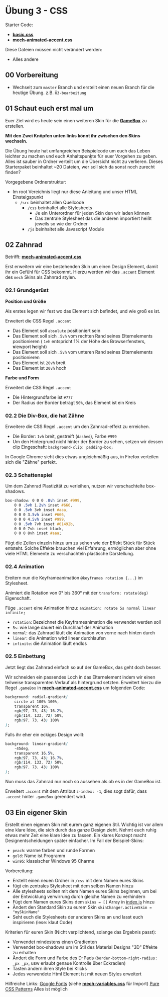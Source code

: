 # Übung 3 - CSS #

Starter Code:
* **[basic.css](./src/css/basic/basic.css)**
* **[mech-animated-accent.css](./src/css/mech/mech-animated-accent.css)**

Diese Dateien müssen nicht verändert werden:
* Alles andere

## 00 Vorbereitung ##

* Wechselt zum `master` Branch und erstellt einen neuen Branch für die heutige Übung. z.B. `Ü3-bearbeitung`

## 01 Schaut euch erst mal um ##

Euer Ziel wird es heute sein einen weiteren Skin für die **[GameBox](./gamebox.html)** zu erstellen.

**Mit den Zwei Knöpfen unten links könnt ihr zwischen den Skins wechseln.**

Die Übung heute hat umfangreichen Beispielcode um euch das Leben leichter zu machen und euch Anhaltspunkte für euer Vorgehen zu geben.
Alles ist sauber in Ordner verteilt um die Übersicht nicht zu verlieren. Dieses Starterpaket beinhaltet ~20 Dateien, wer soll sich da sonst noch zurecht finden?

Vorgegebene Ordnerstruktur:
* Im root Vereichnis liegt nur diese Anleitung und unser HTML Einsteigspunkt
    * `/src` beinhaltet allen Quellcode
        * `/css` beinhaltet alle Stylesheets
            * Je ein Unterordner für jeden Skin den wir laden können
            * Das zentrale Stylesheet das die anderen importiert heißt jeweils so wie der Ordner
        * `/js` beinhaltet alle Javascript Module

## 02 Zahnrad ##

Betrifft: **[mech-animated-accent.css](./src/css/mech/mech-animated-accent.css)**

Erst erweitern wir eine bestehenden Skin um einen Design Element, damit ihr ein Gefühl für CSS bekommt. Hierzu werden wir das `.accent` Element des `mech` Skins als Zahnrad stylen.

### 02.1 Grundgerüst ###

**Position und Größe**

Als erstes legen wir fest wo das Element sich befindet, und wie groß es ist.

Erweitert die CSS Regel `.accent`
* Das Element soll `absolute` positioniert sein
* Das Element soll sich `.5vh` vom rechten Rand seines Elternelements positionieren ( `1vh` entspricht 1% der Höhe des Browserfensters, **v**iewport **h**eight)
* Das Element soll sich `.5vh` vom unteren Rand seines Elternelements positionieren
* Das Element ist `20vh` breit
* Das Element ist `20vh` hoch

**Farbe und Form**

Erweitert die CSS Regel `.accent`
* Die Hintergrundfarbe ist `#777`
* Der Radius der Border beträgt `50%`, das Element ist ein Kreis


### 02.2 Die Div-Box, die hat Zähne ###

Erweitere die CSS Regel `.accent` um den Zahnrad-effekt zu erreichen.
* Die Border: `1vh` breit, gestreift (`dashed`), Farbe `#999`
* Um den Hintergrund nicht hinter der Border zu sehen, setzen wir dessen clip Eingeschaft: `background-clip: padding-box;`

In Google Chrome sieht dies etwas ungleichmäßig aus, in Firefox verteilen sich die "Zähne" perfekt.

### 02.3 Schattenspiel ###

Um dem Zahnrad Plastizität zu verleihen, nutzen wir verschachtelte box-shadows.
```css
box-shadow: 0 0 0 .8vh inset #999, 
    0 0 .5vh 1.2vh inset #666, 
    0 0 .5vh 3vh inset #aaa, 
    0 0 0 3.5vh inset #666, 
    0 0 0 4.5vh inset #999,
    0 0 .5vh 7vh inset #61492b,
    0 0 0 7vh inset black,
    0 0 0 8vh inset #aaa;
```

Fügt die Zeilen einzeln hinzu um zu sehen wie der Effekt Stück für Stück entsteht.
Solche Effekte brauchen viel Erfahrung, ermöglichen aber ohne viele HTML Elemente zu verschachteln plastische Darstellung.

### 02.4 Animation ###

Ereitern nun die Keyframeanimation `@keyframes rotation {...}` im Stylesheet.

Animiert die Rotation von 0° bis 360° mit der `transform: rotate(deg)` Eigenschaft.

Füge `.accent` eine Animation hinzu: `animation: rotate 5s normal linear infinite;`
* `rotation`: Bezeichnet die Keyframeanimation die verwendet werden soll
* `5s`: wie lange dauert ein Durchlauf der Animation
* `normal`: das Zahnrad läuft die Animation von vorne nach hinten durch
* `linear`: die Animation wird linear durchlaufen
* `infinite`: die Animation läuft endlos


### 02.5 Einbettung ###

Jetzt liegt das Zahnrad einfach so auf der GameBox, das geht doch besser.

Wir schneiden ein passendes Loch in das Elternelement indem wir einen teilweise transparenten Verlauf als hintergrund setzten.
Erweitert hierzu die Regel `.gameBox` in **[mech-animated-accent.css](./src/css/mech/mech-animated-accent.css)** um folgenden Code:
```css
background: radial-gradient(
    circle at 100% 100%, 
    transparent 16%, 
    rgb(97, 73, 43) 16.2%, 
    rgb(114, 133, 72) 50%, 
    rgb(97, 73, 43) 100%
);
```
Falls ihr eher ein eckiges Design wollt:
```css
background: linear-gradient(
    -45deg, 
    transparent 16.5%, 
    rgb(97, 73, 43) 16.7%, 
    rgb(114, 133, 72) 50%, 
    rgb(97, 73, 43) 100%
);
```

Nun muss das Zahnrad nur noch so aussehen als ob es in der GameBox ist.

Erweitert `.accent` mit dem Attribut `z-index: -1`, dies sogt dafür, dass `.accent` hinter `.gameBox` gerendert wird.

## 03 Ein eigener Skin ##

Erstellt einen eigenen Skin mit eurem ganz eigenen Stil.
Wichtig ist vor allem eine klare Idee, die sich durch das ganze Design zieht.
Nehmt euch ruhig etwas mehr Zeit eine klare Idee zu fassen. Ein klares Konzept macht Designentscheidungen später einfacher.
Im Fall der Beispiel-Skins:
* `peach`: warme farben und runde Formen
* `gold`: Name ist Programm
* `win95`: klassischer Windows 95 Charme

Vorbereitung:
* Erstellt einen neuen Ordner in `/css` mit dem Namen eures Skins
* fügt ein zentrales Stylesheet mit dem selben Namen hinzu  
* Alle stylesheets sollten mit dem Namen eures Skins beginnen, um bei der Entwicklung verwirrung durch gleiche Namen zu verhindern
* Fügt dem Namen eures Skins dem `skins = []` Array in [index.js](./src/js/index.js) hinzu 
* Ändert den Standard Skin zu eurem Skin `skinChanger.activeSkin = "mySkinName"`
* Seht euch die Stylesheets der anderen Skins an und lasst euch inspirieren (lese: klaut Code)

Kriterien für euren Skin (Nicht verplichtend, solange das Ergebnis passt):
* Verwendet mindestens einen Gradienten
* Verwendet box-shadows um im Stil des Material Designs "3D" Effekte zu erhalten
* Ändert die Form und Farbe des D-Pads (`border-bottom-right-radius: _px _px`, usw erlaubt genaue Kontrolle über Eckradien)
* Tasten ändern ihren Style bei Klicks
* Jedes verwendete Html Element ist mit neuen Styles erweitert

Hilfreiche Links:
[Google Fonts](https://fonts.google.com) (siehe **[mech-variables.css](./src/css/mech/mech-variables.css)** für Import)
[Pure CSS Patterns](https://leaverou.github.io/css3patterns/#) Alles ist möglich